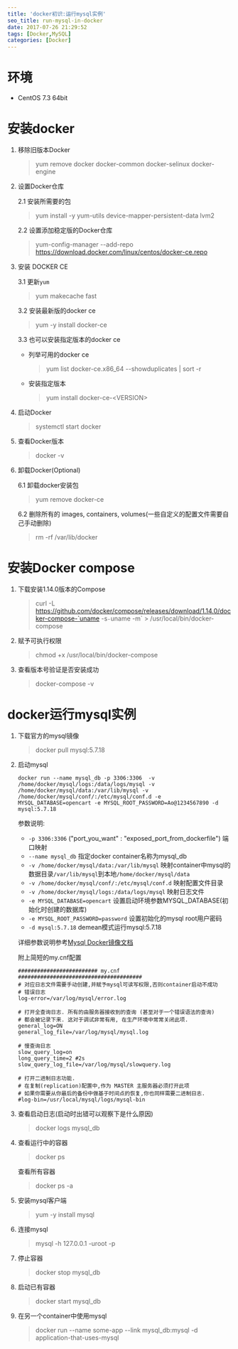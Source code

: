 ```yaml
---
title: 'docker初识:运行mysql实例'
seo_title: run-mysql-in-docker
date: 2017-07-26 21:29:52
tags: [Docker,MySQL]
categories: [Docker]
---
```


# 环境

 - CentOS 7.3 64bit

# 安装docker

1. 移除旧版本Docker
   > yum remove docker docker-common docker-selinux docker-engine

2. 设置Docker仓库

    2.1 安装所需要的包
    > yum install -y yum-utils device-mapper-persistent-data lvm2

    2.2 设置添加稳定版的Docker仓库
    > yum-config-manager --add-repo https://download.docker.com/linux/centos/docker-ce.repo

    <!-- more -->

3. 安装 DOCKER CE

   3.1 更新`yum`
   > yum makecache fast

   3.2 安装最新版的docker ce
   > yum -y install docker-ce

   3.3 也可以安装指定版本的docker ce
      - 列举可用的docker ce
        > yum list docker-ce.x86_64  --showduplicates | sort -r
      - 安装指定版本
        > yum install docker-ce-\<VERSION>

4. 启动Docker
   > systemctl start docker

5. 查看Docker版本
   > docker -v

6. 卸载Docker(Optional)

   6.1 卸载docker安装包
   > yum remove docker-ce

   6.2 删除所有的 images, containers, volumes(一些自定义的配置文件需要自己手动删除)
   > rm -rf /var/lib/docker


# 安装Docker compose
1. 下载安装1.14.0版本的Compose
   > curl -L https://github.com/docker/compose/releases/download/1.14.0/docker-compose-`uname -s`-`uname -m` > /usr/local/bin/docker-compose

2. 赋予可执行权限
   > chmod +x /usr/local/bin/docker-compose

3. 查看版本号验证是否安装成功
   > docker-compose -v


#  docker运行mysql实例
1. 下载官方的mysql镜像
   > docker pull mysql:5.7.18

2. 启动mysql
   ```
   docker run --name mysql_db -p 3306:3306  -v /home/docker/mysql/logs:/data/logs/mysql -v /home/docker/mysql/data:/var/lib/mysql -v /home/docker/mysql/conf/:/etc/mysql/conf.d -e MYSQL_DATABASE=opencart -e MYSQL_ROOT_PASSWORD=Ao@1234567890 -d mysql:5.7.18
   ```

   参数说明:
   - `-p 3306:3306` ("port_you_want" : "exposed_port_from_dockerfile") 端口映射
   - `--name mysql_db` 指定docker container名称为mysql_db
   - `-v /home/docker/mysql/data:/var/lib/mysql` 映射container中mysql的数据目录`/var/lib/mysql`到本地`/home/docker/mysql/data`
   - `-v /home/docker/mysql/conf/:/etc/mysql/conf.d` 映射配置文件目录
   - `-v /home/docker/mysql/logs:/data/logs/mysql` 映射日志文件
   - `-e MYSQL_DATABASE=opencart` 设置启动环境参数MYSQL_DATABASE(初始化时创建的数据库)
   - `-e MYSQL_ROOT_PASSWORD=password` 设置初始化的mysql root用户密码
   - `-d mysql:5.7.18` demean模式运行mysql:5.7.18

   详细参数说明参考[Mysql Docker镜像文档](https://hub.docker.com/_/mysql/)

   附上简短的my.cnf配置
     ```
     ######################### my.cnf #######################################
     # 对应日志文件需要手动创建,并赋予mysql可读写权限,否则container启动不成功
     # 错误日志
     log-error=/var/log/mysql/error.log

     # 打开全查询日志. 所有的由服务器接收到的查询 (甚至对于一个错误语法的查询)
     # 都会被记录下来. 这对于调试非常有用, 在生产环境中常常关闭此项.
     general_log=ON
     general_log_file=/var/log/mysql/mysql.log

     # 慢查询日志
     slow_query_log=on
     long_query_time=2 #2s
     slow_query_log_file=/var/log/mysql/slowquery.log

     # 打开二进制日志功能.
     # 在复制(replication)配置中,作为 MASTER 主服务器必须打开此项
     # 如果你需要从你最后的备份中做基于时间点的恢复,你也同样需要二进制日志.
     #log-bin=/usr/local/mysql/logs/mysql-bin
     ```

3. 查看启动日志(启动时出错可以观察下是什么原因)
   > docker logs mysql_db

4. 查看运行中的容器
   > docker ps

   查看所有容器
   > docker ps -a

5. 安装mysql客户端
   > yum -y install mysql

6. 连接mysql
   > mysql -h 127.0.0.1 -uroot -p

7. 停止容器
   > docker stop mysql_db

8. 启动已有容器
   > docker start mysql_db

9. 在另一个container中使用mysql
   > docker run --name some-app --link mysql_db:mysql -d application-that-uses-mysql
